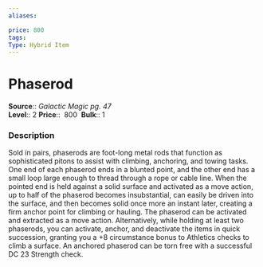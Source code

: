 ```yaml
---
aliases: 

price: 800
tags: 
Type: Hybrid Item
---
```


# Phaserod

**Source**:: _Galactic Magic pg. 47_  
**Level**:: 2
**Price**::  800 
**Bulk**:: 1

### Description

Sold in pairs, phaserods are foot-long metal rods that function as sophisticated pitons to assist with climbing, anchoring, and towing tasks. One end of each phaserod ends in a blunted point, and the other end has a small loop large enough to thread through a rope or cable line. When the pointed end is held against a solid surface and activated as a move action, up to half of the phaserod becomes insubstantial, can easily be driven into the surface, and then becomes solid once more an instant later, creating a firm anchor point for climbing or hauling. The phaserod can be activated and extracted as a move action. Alternatively, while holding at least two phaserods, you can activate, anchor, and deactivate the items in quick succession, granting you a +8 circumstance bonus to Athletics checks to climb a surface. An anchored phaserod can be torn free with a successful DC 23 Strength check.
